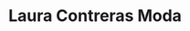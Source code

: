 ---
title: "Laura Contreras Moda"
url: /la-linea-de-la-concepcion/laura-contreras-moda/
shop: ropa
---